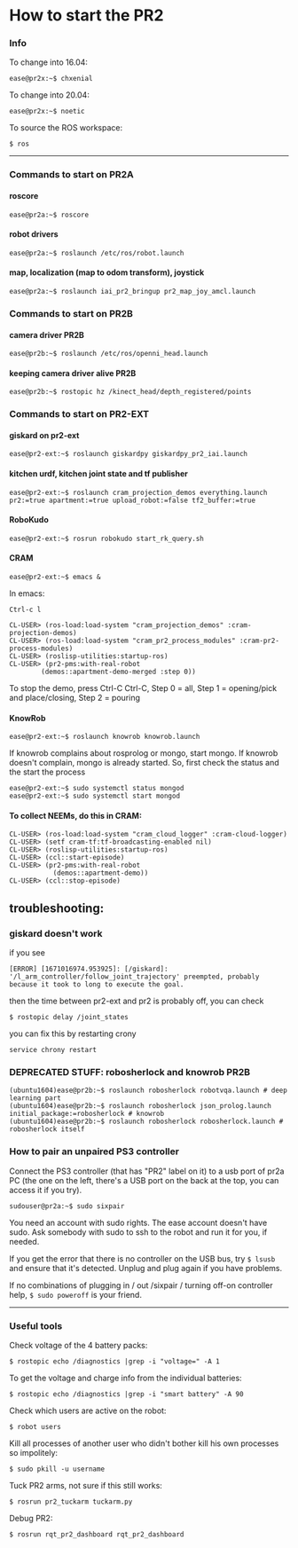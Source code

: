 
How to start the PR2
====================



### Info

To change into 16.04:

    ease@pr2x:~$ chxenial

To change into 20.04:

    ease@pr2x:~$ noetic

To source the ROS workspace:

    $ ros


---------------------------------------------------------------------

### Commands to start on PR2A

#### roscore

    ease@pr2a:~$ roscore

#### robot drivers

    ease@pr2a:~$ roslaunch /etc/ros/robot.launch

#### map, localization (map to odom transform), joystick

    ease@pr2a:~$ roslaunch iai_pr2_bringup pr2_map_joy_amcl.launch

### Commands to start on PR2B

#### camera driver PR2B

    ease@pr2b:~$ roslaunch /etc/ros/openni_head.launch

#### keeping camera driver alive PR2B

    ease@pr2b:~$ rostopic hz /kinect_head/depth_registered/points

### Commands to start on PR2-EXT

#### giskard on pr2-ext

    ease@pr2-ext:~$ roslaunch giskardpy giskardpy_pr2_iai.launch


#### kitchen urdf, kitchen joint state and tf publisher

    ease@pr2-ext:~$ roslaunch cram_projection_demos everything.launch pr2:=true apartment:=true upload_robot:=false tf2_buffer:=true

#### RoboKudo

    ease@pr2-ext:~$ rosrun robokudo start_rk_query.sh

#### CRAM

    ease@pr2-ext:~$ emacs &

In emacs:

    Ctrl-c l

    CL-USER> (ros-load:load-system "cram_projection_demos" :cram-projection-demos)
    CL-USER> (ros-load:load-system "cram_pr2_process_modules" :cram-pr2-process-modules)
    CL-USER> (roslisp-utilities:startup-ros)
    CL-USER> (pr2-pms:with-real-robot
         	(demos::apartment-demo-merged :step 0))

To stop the demo, press Ctrl-C Ctrl-C, Step 0 = all, Step 1  = opening/pick and place/closing, Step 2 = pouring

#### KnowRob

    ease@pr2-ext:~$ roslaunch knowrob knowrob.launch

If knowrob complains about rosprolog or mongo, start mongo.
If knowrob doesn't complain, mongo is already started.
So, first check the status and the start the process

    ease@pr2-ext:~$ sudo systemctl status mongod
    ease@pr2-ext:~$ sudo systemctl start mongod

#### To collect NEEMs, do this in CRAM:

    CL-USER> (ros-load:load-system "cram_cloud_logger" :cram-cloud-logger)
    CL-USER> (setf cram-tf:tf-broadcasting-enabled nil)
    CL-USER> (roslisp-utilities:startup-ros)
    CL-USER> (ccl::start-episode)
    CL-USER> (pr2-pms:with-real-robot
               (demos::apartment-demo))
    CL-USER> (ccl::stop-episode)


## troubleshooting:
### giskard doesn't work
if you see

    [ERROR] [1671016974.953925]: [/giskard]: '/l_arm_controller/follow_joint_trajectory' preempted, probably because it took to long to execute the goal.

then the time between pr2-ext and pr2 is probably off, you can check

    $ rostopic delay /joint_states
    
you can fix this by restarting crony

    service chrony restart



### DEPRECATED STUFF: robosherlock and knowrob PR2B

    (ubuntu1604)ease@pr2b:~$ roslaunch robosherlock robotvqa.launch # deep learning part
    (ubuntu1604)ease@pr2b:~$ roslaunch robosherlock json_prolog.launch initial_package:=robosherlock # knowrob
    (ubuntu1604)ease@pr2b:~$ roslaunch robosherlock robosherlock.launch # robosherlock itself


### How to pair an unpaired PS3 controller

Connect the PS3 controller (that has "PR2" label on it) to a usb port of pr2a PC (the one on the left, there's a USB port on the back at the top, you can access it if you try).

    sudouser@pr2a:~$ sudo sixpair

You need an account with sudo rights. The ease account doesn't have sudo. Ask somebody with sudo to ssh to the robot and run it for you, if needed.

If you get the error that there is no controller on the USB bus, try ``$ lsusb`` and ensure that it's detected. Unplug and plug again if you have problems.

If no combinations of plugging in / out /sixpair / turning off-on controller help, ``$ sudo poweroff`` is your friend.









---------------------------------------------------------------------

### Useful tools

Check voltage of the 4 battery packs:

    $ rostopic echo /diagnostics |grep -i "voltage=" -A 1

To get the voltage and charge info from the individual batteries:

    $ rostopic echo /diagnostics |grep -i "smart battery" -A 90

Check which users are active on the robot:

    $ robot users

Kill all processes of another user who didn't bother kill his own processes so impolitely:

    $ sudo pkill -u username

Tuck PR2 arms, not sure if this still works:

    $ rosrun pr2_tuckarm tuckarm.py

Debug PR2:

    $ rosrun rqt_pr2_dashboard rqt_pr2_dashboard

